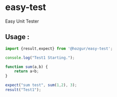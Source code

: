 # easy-test
Easy Unit Tester

## Usage :

```javascript
import {result,expect} from '@hozgur/easy-test';

console.log("Test1 Starting.");

function sum(a,b) {
    return a+b;
}

expect("sum test", sum(1,2), 3);
result("Test1");
```